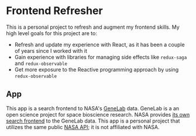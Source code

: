 # Frontend Refresher

This is a personal project to refresh and augment my frontend skills. My high level goals for this project are to:

- Refresh and update my experience with React, as it has been a couple of years since I worked with it
- Gain experience with libraries for managing side effects like `redux-saga` and `redux-observable`
- Get more exposure to the Reactive programming approach by using `redux-observable`

## App

This app is a search frontend to NASA's [GeneLab](https://en.wikipedia.org/wiki/GeneLab) data. GeneLab is a an open science project for space bioscience research. NASA provides [its own search frontend](https://genelab-data.ndc.nasa.gov/genelab/projects) to the GeneLab data. This app is a personal project that utilizes the same public [NASA API](https://api.nasa.gov/); it is not affiliated with NASA.
